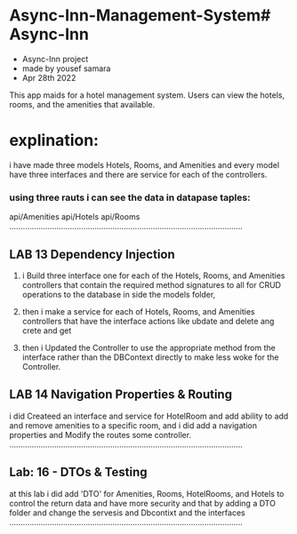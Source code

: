 # Async-Inn-Management-System# Async-Inn
- Async-Inn project
- made by yousef samara
- Apr 28th 2022

This app maids for a hotel management system. Users can view the hotels, rooms, and the amenities that available.

# explination:

i have made three models Hotels, Rooms, and Amenities and every model have three interfaces and there are service for each of the controllers.

### using three rauts i can see the data in datapase taples:

api/Amenities
api/Hotels
api/Rooms
........................................................................................................
## LAB 13 Dependency Injection

1. i Build three interface one for each of the Hotels, Rooms, and Amenities controllers  that contain the required method signatures to all for CRUD operations to the database in side the models folder,

2. then i make a service for each of Hotels, Rooms, and Amenities controllers that have the interface actions like ubdate and delete ang crete and get

3. then i Updated the Controller to use the appropriate method from the interface rather than the DBContext directly to make less woke for the Controller.


## LAB 14 Navigation Properties & Routing

i did Createed an interface and service for HotelRoom and add ability to add and remove amenities to a specific room, and i did add a navigation properties and Modify the routes some controller.
........................................................................................................

## Lab: 16 - DTOs & Testing

at this lab i did add 'DTO' for Amenities, Rooms, HotelRooms, and Hotels to control the return data and have more security and that by adding a DTO folder and change the servesis and Dbcontixt and the interfaces
........................................................................................................




